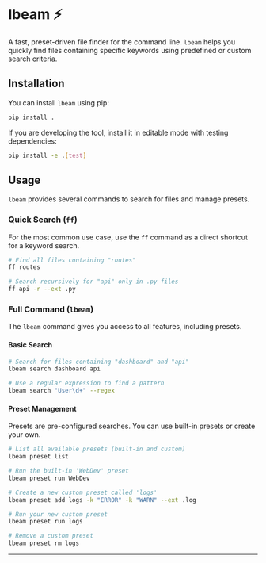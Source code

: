 # lbeam ⚡

A fast, preset-driven file finder for the command line. `lbeam` helps you quickly find files containing specific keywords using predefined or custom search criteria.

## Installation

You can install `lbeam` using pip:

```bash
pip install .
```

If you are developing the tool, install it in editable mode with testing dependencies:

```bash
pip install -e .[test]
```

## Usage

`lbeam` provides several commands to search for files and manage presets.

### Quick Search (`ff`)

For the most common use case, use the `ff` command as a direct shortcut for a keyword search.

```bash
# Find all files containing "routes"
ff routes

# Search recursively for "api" only in .py files
ff api -r --ext .py
```

### Full Command (`lbeam`)

The `lbeam` command gives you access to all features, including presets.

#### Basic Search

```bash
# Search for files containing "dashboard" and "api"
lbeam search dashboard api

# Use a regular expression to find a pattern
lbeam search "User\d+" --regex
```

#### Preset Management

Presets are pre-configured searches. You can use built-in presets or create your own.

```bash
# List all available presets (built-in and custom)
lbeam preset list

# Run the built-in 'WebDev' preset
lbeam preset run WebDev

# Create a new custom preset called 'logs'
lbeam preset add logs -k "ERROR" -k "WARN" --ext .log

# Run your new custom preset
lbeam preset run logs

# Remove a custom preset
lbeam preset rm logs
```

---